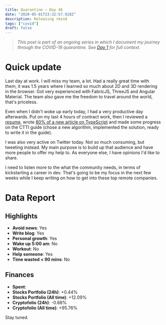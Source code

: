 ```yaml
---
title: Quarantine — Day 46
date: "2020-05-01T23:32:57.928Z"
description: Releasing rmind
tags: ["covid"]
draft: false
---
```


> *This post is part of an ongoing series in which I document my journey through the COVID-19 quarantine. See [Day 1](/quarantine-day-1) for full context.*

<div class="divider"></div>

# Quick update

Last day at work. I will miss my team, a lot. Had a really great time with them, it was 1.5 years where I learned so much about 2D and 3D rendering in the browser. Got very experienced with FabricJS, ThreeJS and Angular Material. The team also gave me the freedom to travel around the world, that's priceless.

Even when I didn't woke up early today, I had a very productive day afterwards. Put on my last 4 hours of contract work, then I reviewed a [resume](/resume-review/uzoma), wrote [80% of a new article on TypeScript](/the-fast-and-easy-way-to-create-a-typescript-library) and made some progress on the CTTI guide (chose a new algorithm, implemented the solution, ready to write it in the guide).

I was also very active on Twitter today. Not so much consuming, but tweeting instead. My main purpose is to build up that audience and have more people to offer my help to. As everyone else, I have opinions I'd like to share.

I need to listen more to the what the community needs, in terms of kickstarting a career in dev. That's going to be my focus in the next few weeks while I keep writing on how to get into these top remote companies.

<div class="divider"></div>

# Data Report

## Highlights

* **Avoid news**: Yes
* **Write blog**: Yes
* **Personal growth**: Yes
* **Wake up 5:00 am**: No
* **Workout**: No
* **Help someone**: Yes
* **Time wasted < 90 mins**: No

## Finances

* **Spent**:
* **Stocks Portfolio (24h)**: +0.44%
* **Stocks Portfolio (All time)**: +12.09%
* **Cryptofolio (24h)**: -0.68%
* **Cryptofolio (All time)**: +95.76%

<div class="divider"></div>

Stay tuned.
